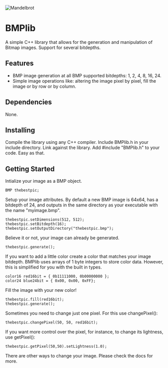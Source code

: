 ![Mandelbrot](https://i.ibb.co/3WrSyTH/mandelbrot.png)

# BMPlib
A simple C++ library that allows for the generation and manipulation of Bitmap images. Support for several bitdepths.

## Features
- BMP image generation at all BMP supported bitdepths: 1, 2, 4, 8, 16, 24.
- Simple image operations like: altering the image pixel by pixel, fill the image or by row or by column.

## Dependencies
None.

## Installing
Compile the library using any C++ compiler. Include BMPlib.h in your include directory. Link against the library. Add #include "BMPlib.h" to your code.
Easy as that.

## Getting Started
Intialize your image as a BMP object. 
```
BMP thebestpic;
```
Setup your image attributes. By default a new BMP image is 64x64, has a bitdepth of 24, and outputs in the same directory as your executable with the name "myimage.bmp".
```
thebestpic.setDimensions(512, 512);          
thebestpic.setBitdepth(16);                        
thebestpic.setOutputDirectory("thebestpic.bmp");  
```
Believe it or not, your image can already be generated.
```
thebestpic.generate();
```
If you want to add a little color create a color that matches your image bitdepth. BMPlib uses arrays of 1 byte integers to store color data. However, this is simplified for you with the built in types.
```
color16 red16bit = { 0b11111000, 0b00000000 };
color24 blue24bit = { 0x00, 0x00, 0xFF};
```
Fill the image with your new color!
```
thebestpic.fill(red16bit);
thebestpic.generate();
```
Sometimes you need to change just one pixel. For this use changePixel():
```
thebestpic.changePixel(50, 50, red16bit);
```
If you want more control over the pixel, for instance, to change its lightness, use getPixel():
```
thebestpic.getPixel(50,50).setLightness(1.0);
```
There are other ways to change your image. Please check the docs for more.

